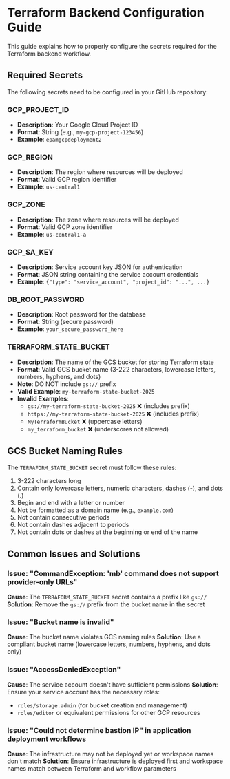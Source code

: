 # Terraform Backend Configuration Guide

This guide explains how to properly configure the secrets required for the Terraform backend workflow.

## Required Secrets

The following secrets need to be configured in your GitHub repository:

### GCP_PROJECT_ID
- **Description**: Your Google Cloud Project ID
- **Format**: String (e.g., `my-gcp-project-123456`)
- **Example**: `epamgcpdeployment2`

### GCP_REGION
- **Description**: The region where resources will be deployed
- **Format**: Valid GCP region identifier
- **Example**: `us-central1`

### GCP_ZONE
- **Description**: The zone where resources will be deployed
- **Format**: Valid GCP zone identifier
- **Example**: `us-central1-a`

### GCP_SA_KEY
- **Description**: Service account key JSON for authentication
- **Format**: JSON string containing the service account credentials
- **Example**: `{"type": "service_account", "project_id": "...", ...}`

### DB_ROOT_PASSWORD
- **Description**: Root password for the database
- **Format**: String (secure password)
- **Example**: `your_secure_password_here`

### TERRAFORM_STATE_BUCKET
- **Description**: The name of the GCS bucket for storing Terraform state
- **Format**: Valid GCS bucket name (3-222 characters, lowercase letters, numbers, hyphens, and dots)
- **Note**: DO NOT include `gs://` prefix
- **Valid Example**: `my-terraform-state-bucket-2025`
- **Invalid Examples**: 
  - `gs://my-terraform-state-bucket-2025` ❌ (includes prefix)
  - `https://my-terraform-state-bucket-2025` ❌ (includes prefix)
  - `MyTerraformBucket` ❌ (uppercase letters)
  - `my_terraform_bucket` ❌ (underscores not allowed)

## GCS Bucket Naming Rules

The `TERRAFORM_STATE_BUCKET` secret must follow these rules:
1. 3-222 characters long
2. Contain only lowercase letters, numeric characters, dashes (-), and dots (.)
3. Begin and end with a letter or number
4. Not be formatted as a domain name (e.g., `example.com`)
5. Not contain consecutive periods
6. Not contain dashes adjacent to periods
7. Not contain dots or dashes at the beginning or end of the name

## Common Issues and Solutions

### Issue: "CommandException: 'mb' command does not support provider-only URLs"
**Cause**: The `TERRAFORM_STATE_BUCKET` secret contains a prefix like `gs://`
**Solution**: Remove the `gs://` prefix from the bucket name in the secret

### Issue: "Bucket name is invalid"
**Cause**: The bucket name violates GCS naming rules
**Solution**: Use a compliant bucket name (lowercase letters, numbers, hyphens, and dots only)

### Issue: "AccessDeniedException"
**Cause**: The service account doesn't have sufficient permissions
**Solution**: Ensure your service account has the necessary roles:
- `roles/storage.admin` (for bucket creation and management)
- `roles/editor` or equivalent permissions for other GCP resources

### Issue: "Could not determine bastion IP" in application deployment workflows
**Cause**: The infrastructure may not be deployed yet or workspace names don't match
**Solution**: Ensure infrastructure is deployed first and workspace names match between Terraform and workflow parameters